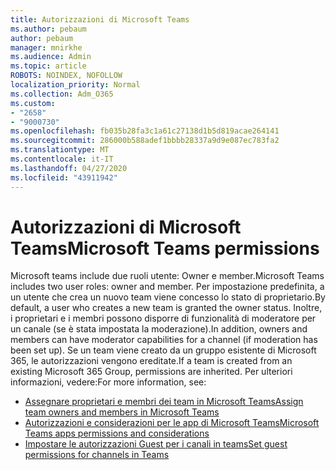 ```yaml
---
title: Autorizzazioni di Microsoft Teams
ms.author: pebaum
author: pebaum
manager: mnirkhe
ms.audience: Admin
ms.topic: article
ROBOTS: NOINDEX, NOFOLLOW
localization_priority: Normal
ms.collection: Adm_O365
ms.custom:
- "2658"
- "9000730"
ms.openlocfilehash: fb035b28fa3c1a61c27138d1b5d819acae264141
ms.sourcegitcommit: 286000b588adef1bbbb28337a9d9e087ec783fa2
ms.translationtype: MT
ms.contentlocale: it-IT
ms.lasthandoff: 04/27/2020
ms.locfileid: "43911942"
---
```

# <a name="microsoft-teams-permissions"></a><span data-ttu-id="3f9f3-102">Autorizzazioni di Microsoft Teams</span><span class="sxs-lookup"><span data-stu-id="3f9f3-102">Microsoft Teams permissions</span></span>

<span data-ttu-id="3f9f3-103">Microsoft teams include due ruoli utente: Owner e member.</span><span class="sxs-lookup"><span data-stu-id="3f9f3-103">Microsoft Teams includes two user roles: owner and member.</span></span> <span data-ttu-id="3f9f3-104">Per impostazione predefinita, a un utente che crea un nuovo team viene concesso lo stato di proprietario.</span><span class="sxs-lookup"><span data-stu-id="3f9f3-104">By default, a user who creates a new team is granted the owner status.</span></span> <span data-ttu-id="3f9f3-105">Inoltre, i proprietari e i membri possono disporre di funzionalità di moderatore per un canale (se è stata impostata la moderazione).</span><span class="sxs-lookup"><span data-stu-id="3f9f3-105">In addition, owners and members can have moderator capabilities for a channel (if moderation has been set up).</span></span> <span data-ttu-id="3f9f3-106">Se un team viene creato da un gruppo esistente di Microsoft 365, le autorizzazioni vengono ereditate.</span><span class="sxs-lookup"><span data-stu-id="3f9f3-106">If a team is created from an existing Microsoft 365 Group, permissions are inherited.</span></span> <span data-ttu-id="3f9f3-107">Per ulteriori informazioni, vedere:</span><span class="sxs-lookup"><span data-stu-id="3f9f3-107">For more information, see:</span></span>

- [<span data-ttu-id="3f9f3-108">Assegnare proprietari e membri dei team in Microsoft Teams</span><span class="sxs-lookup"><span data-stu-id="3f9f3-108">Assign team owners and members in Microsoft Teams</span></span>](https://docs.microsoft.com/microsoftteams/assign-roles-permissions)
- [<span data-ttu-id="3f9f3-109">Autorizzazioni e considerazioni per le app di Microsoft Teams</span><span class="sxs-lookup"><span data-stu-id="3f9f3-109">Microsoft Teams apps permissions and considerations</span></span>](https://docs.microsoft.com/microsoftteams/app-permissions)
- [<span data-ttu-id="3f9f3-110">Impostare le autorizzazioni Guest per i canali in teams</span><span class="sxs-lookup"><span data-stu-id="3f9f3-110">Set guest permissions for channels in Teams</span></span>](https://support.office.com/article/4756c468-2746-4bfd-a582-736d55fcc169)
